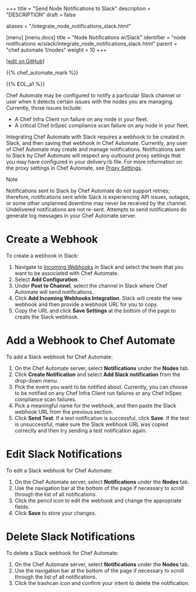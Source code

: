 +++
title = "Send Node Notifications to Slack"
description = "DESCRIPTION"
draft = false

aliases = "/integrate_node_notifications_slack.html"

[menu]
  [menu.docs]
    title = "Node Notifications w/Slack"
    identifier = "node notifications w/slack/integrate_node_notifications_slack.html"
    parent = "chef automate 1/nodes"
    weight = 10
+++    

[\[edit on
GitHub\]](https://github.com/chef/chef-web-docs/blob/master/chef_master/source/integrate_node_notifications_slack.rst)

{{% chef_automate_mark %}}

{{% EOL_a1 %}}

Chef Automate may be configured to notify a particular Slack channel or
user when it detects certain issues with the nodes you are managing.
Currently, those issues include:

-   A Chef Infra Client run failure on any node in your fleet.
-   A critical Chef InSpec compliance scan failure on any node in your
    fleet.

Integrating Chef Automate with Slack requires a webhook to be created in
Slack, and then saving that webhook in Chef Automate. Currently, any
user of Chef Automate may create and manage notifications. Notifications
sent to Slack by Chef Automate will respect any outbound proxy settings
that you may have configured in your <span
class="title-ref">delivery.rb</span> file. For more information on the
proxy settings in Chef Automate, see [Proxy
Settings](https://docs.chef.io/config_rb_delivery.html#proxy-settings).

<div class="note" markdown="1">

<div class="admonition-title" markdown="1">

Note

</div>

Notifications sent to Slack by Chef Automate do not support retries;
therefore, notifications sent while Slack is experiencing API issues,
outages, or some other unplanned downtime may never be received by the
channel. Undelivered notifications are not re-sent. Attempts to send
notifications do generate log messages in your Chef Automate server.

</div>

Create a Webhook
================

To create a webhook in Slack:

1.  Navigate to [Incoming
    Webhooks](https://slack.com/apps/A0F7XDUAZ-incoming-webhooks) in
    Slack and select the team that you want to be associated with Chef
    Automate.
2.  Select **Add Configuration**.
3.  Under **Post to Channel**, select the channel in Slack where Chef
    Automate will send notifications.
4.  Click **Add Incoming Webhooks Integration**. Slack will create the
    new webhook and then provide a webhook URL for you to copy.
5.  Copy the URL and click **Save Settings** at the bottom of the page
    to create the Slack webhook.

Add a Webhook to Chef Automate
==============================

To add a Slack webhook for Chef Automate:

1.  On the Chef Automate server, select **Notifications** under the
    **Nodes** tab.
2.  Click **Create Notification** and select **Add Slack notification**
    from the drop-down menu.
3.  Pick the event you want to be notified about. Currently, you can
    choose to be notified on any Chef Infra Client run failures or any
    Chef InSpec compliance scan failures.
4.  Pick a meaningful name for the webhook, and then paste the Slack
    webhook URL from the previous section.
5.  Click **Send Test**. If a test notification is successful, click
    **Save**. If the test is unsuccessful, make sure the Slack webhook
    URL was copied correctly and then try sending a test notification
    again.

Edit Slack Notifications
========================

To edit a Slack webhook for Chef Automate:

1.  On the Chef Automate server, select **Notifications** under the
    **Nodes** tab.
2.  Use the navigation bar at the bottom of the page if necessary to
    scroll through the list of all notifications.
3.  Click the pencil icon to edit the webhook and change the appropriate
    fields.
4.  Click **Save** to store your changes.

Delete Slack Notifications
==========================

To delete a Slack webhook for Chef Automate:

1.  On the Chef Automate server, select **Notifications** under the
    **Nodes** tab.
2.  Use the navigation bar at the bottom of the page if necessary to
    scroll through the list of all notifications.
3.  Click the trashcan icon and confirm your intent to delete the
    notification.
